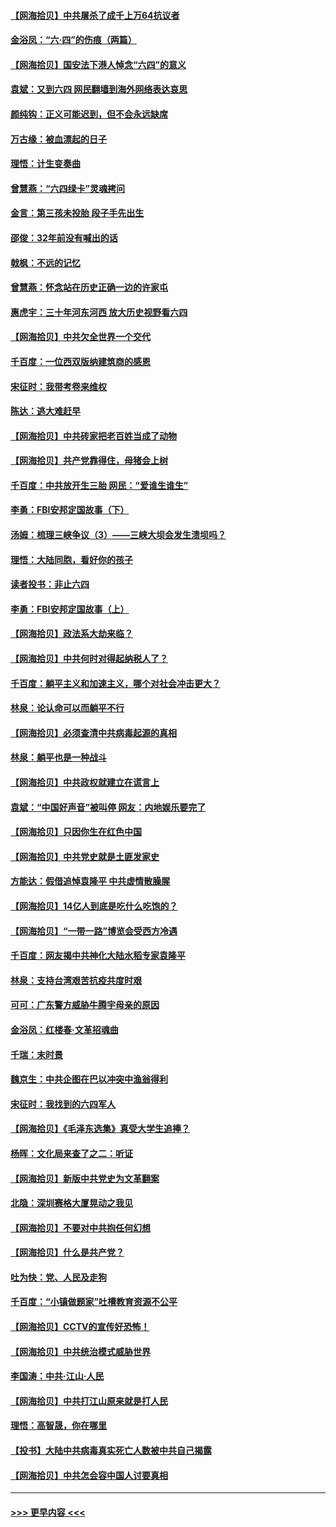 #### [【网海拾贝】中共屠杀了成千上万64抗议者](../pages/nsc993/n13002713.md?t=06080802) 
#### [金浴凤：“六·四”的伤痕（两篇）](../pages/nsc993/n13001719.md?t=06080802) 
#### [【网海拾贝】国安法下港人悼念“六四”的意义](../pages/nsc993/n13001039.md?t=06080802) 
#### [袁斌：又到六四 网民翻墙到海外网络表达哀思](../pages/nsc993/n13000995.md?t=06080802) 
#### [颜纯钩：正义可能迟到，但不会永远缺席](../pages/nsc993/n13000920.md?t=06080802) 
#### [万古缘：被血漂起的日子](../pages/nsc993/n13000914.md?t=06080802) 
#### [理悟：计生变奏曲](../pages/nsc993/n13000414.md?t=06080802) 
#### [曾慧燕：“六四绿卡”灵魂拷问](../pages/nsc993/n13000277.md?t=06080802) 
#### [金言：第三孩未投胎 段子手先出生](../pages/nsc993/n13000215.md?t=06080802) 
#### [邵俊：32年前没有喊出的话](../pages/nsc993/n13000181.md?t=06080802) 
#### [戟枫：不远的记忆](../pages/nsc993/n13000121.md?t=06080802) 
#### [曾慧燕：怀念站在历史正确一边的许家屯](../pages/nsc993/n13000073.md?t=06080802) 
#### [惠虎宇：三十年河东河西 放大历史视野看六四](../pages/nsc993/n13000018.md?t=06080802) 
#### [【网海拾贝】中共欠全世界一个交代](../pages/nsc993/n12998706.md?t=06080802) 
#### [千百度：一位西双版纳建筑商的感恩](../pages/nsc993/n12998487.md?t=06080802) 
#### [宋征时：我带考卷来维权](../pages/nsc993/n12994088.md?t=06080802) 
#### [陈达：逃大难赶早](../pages/nsc993/n12993569.md?t=06080802) 
#### [【网海拾贝】中共砖家把老百姓当成了动物](../pages/nsc993/n12993483.md?t=06080802) 
#### [【网海拾贝】共产党靠得住，母猪会上树](../pages/nsc993/n12990730.md?t=06080802) 
#### [千百度：中共放开生三胎 网民：“爱谁生谁生”](../pages/nsc993/n12990644.md?t=06080802) 
#### [李勇：FBI安邦定国故事（下）](../pages/nsc993/n12987854.md?t=06080802) 
#### [汤姆：梳理三峡争议（3）——三峡大坝会发生溃坝吗？](../pages/nsc993/n12989806.md?t=06080802) 
#### [理悟：大陆同胞，看好你的孩子](../pages/nsc993/n12989778.md?t=06080802) 
#### [读者投书：非止六四](../pages/nsc993/n12989673.md?t=06080802) 
#### [李勇：FBI安邦定国故事（上）](../pages/nsc993/n12987749.md?t=06080802) 
#### [【网海拾贝】政法系大劫来临？](../pages/nsc993/n12987596.md?t=06080802) 
#### [【网海拾贝】中共何时对得起纳税人了？](../pages/nsc993/n12985578.md?t=06080802) 
#### [千百度：躺平主义和加速主义，哪个对社会冲击更大？](../pages/nsc993/n12985512.md?t=06080802) 
#### [林泉：论认命可以而躺平不行](../pages/nsc993/n12985505.md?t=06080802) 
#### [【网海拾贝】必须查清中共病毒起源的真相](../pages/nsc993/n12984276.md?t=06080802) 
#### [林泉：躺平也是一种战斗](../pages/nsc993/n12984194.md?t=06080802) 
#### [【网海拾贝】中共政权就建立在谎言上](../pages/nsc993/n12981880.md?t=06080802) 
#### [袁斌：“中国好声音”被叫停 网友：内地娱乐要完了](../pages/nsc993/n12981826.md?t=06080802) 
#### [【网海拾贝】只因你生在红色中国](../pages/nsc993/n12979096.md?t=06080802) 
#### [【网海拾贝】中共党史就是土匪发家史](../pages/nsc993/n12976478.md?t=06080802) 
#### [方能达：假借追悼袁隆平 中共虚情散臊腥](../pages/nsc993/n12976396.md?t=06080802) 
#### [【网海拾贝】14亿人到底是吃什么吃饱的？](../pages/nsc993/n12974125.md?t=06080802) 
#### [【网海拾贝】“一带一路”博览会受西方冷遇](../pages/nsc993/n12971787.md?t=06080802) 
#### [千百度：网友揭中共神化大陆水稻专家袁隆平](../pages/nsc993/n12971733.md?t=06080802) 
#### [林泉：支持台湾艰苦抗疫共度时艰](../pages/nsc993/n12971350.md?t=06080802) 
#### [可可：广东警方威胁牛腾宇母亲的原因](../pages/nsc993/n12971100.md?t=06080802) 
#### [金浴凤：红楼春·文革招魂曲](../pages/nsc993/n12970354.md?t=06080802) 
#### [千瑞：末时景](../pages/nsc993/n12970337.md?t=06080802) 
#### [魏京生：中共企图在巴以冲突中渔翁得利](../pages/nsc993/n12970286.md?t=06080802) 
#### [宋征时：我找到的六四军人](../pages/nsc993/n12970213.md?t=06080802) 
#### [【网海拾贝】《毛泽东选集》真受大学生追捧？](../pages/nsc993/n12968779.md?t=06080802) 
#### [杨晖：文化局来查了之二：听证](../pages/nsc993/n12966528.md?t=06080802) 
#### [【网海拾贝】新版中共党史为文革翻案](../pages/nsc993/n12967526.md?t=06080802) 
#### [北隐：深圳赛格大厦晃动之我见](../pages/nsc993/n12967393.md?t=06080802) 
#### [【网海拾贝】不要对中共抱任何幻想](../pages/nsc993/n12965222.md?t=06080802) 
#### [【网海拾贝】什么是共产党？](../pages/nsc993/n12962781.md?t=06080802) 
#### [吐为快：党、人民及走狗](../pages/nsc993/n12962747.md?t=06080802) 
#### [千百度：“小镇做题家”吐槽教育资源不公平](../pages/nsc993/n12962705.md?t=06080802) 
#### [【网海拾贝】CCTV的宣传好恐怖！](../pages/nsc993/n12959984.md?t=06080802) 
#### [【网海拾贝】中共统治模式威胁世界](../pages/nsc993/n12957622.md?t=06080802) 
#### [李国涛：中共‧江山‧人民](../pages/nsc993/n12957502.md?t=06080802) 
#### [【网海拾贝】中共打江山原来就是打人民](../pages/nsc993/n12954345.md?t=06080802) 
#### [理悟：高智晟，你在哪里](../pages/nsc993/n12953115.md?t=06080802) 
#### [【投书】大陆中共病毒真实死亡人数被中共自己揭露](../pages/nsc993/n12953050.md?t=06080802) 
#### [【网海拾贝】中共怎会容中国人讨要真相](../pages/nsc993/n12952161.md?t=06080802) 

----
#### [ >>> 更早内容 <<< ](../indexes/nsc993-earlier.md)
